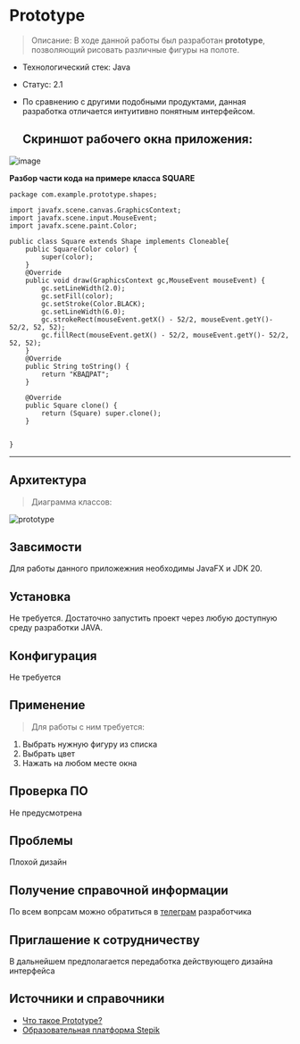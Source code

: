 # Prototype
>  Описание: В ходе данной работы был разработан **prototype**, позволяющий рисовать различные фигуры на полоте.
- Технологический стек: Java
- Статус: 2.1
- По сравнению с другими подобными продуктами, данная разработка отличается интуитивно понятным интерфейсом.

  **Скриншот рабочего окна приложения:**
  ----------------------------------------
![image](https://github.com/Brodyaga44/laba3/assets/145764043/a49c0838-e59b-422c-9e13-f8c5b498112c)


**Разбор части кода на примере класса SQUARE**
```
package com.example.prototype.shapes;

import javafx.scene.canvas.GraphicsContext;
import javafx.scene.input.MouseEvent;
import javafx.scene.paint.Color;

public class Square extends Shape implements Cloneable{
    public Square(Color color) {
        super(color);
    }
    @Override
    public void draw(GraphicsContext gc,MouseEvent mouseEvent) {
        gc.setLineWidth(2.0);
        gc.setFill(color);
        gc.setStroke(Color.BLACK);
        gc.setLineWidth(6.0);
        gc.strokeRect(mouseEvent.getX() - 52/2, mouseEvent.getY()- 52/2, 52, 52);
        gc.fillRect(mouseEvent.getX() - 52/2, mouseEvent.getY()- 52/2, 52, 52);
    }
    @Override
    public String toString() {
        return "КВАДРАТ";
    }

    @Override
    public Square clone() {
        return (Square) super.clone();
    }


}

```
------------------------
## Архитектура
> Диаграмма классов:

![prototype](https://github.com/Brodyaga44/laba3/assets/145764043/5c1c6b5f-7a7d-4d74-bfa6-e2ed3e0738a1)

## Завсимости
Для работы данного приложежния необходимы JavaFX и JDK 20.

## Установка
Не требуется. Достаточно запустить проект через любую доступную среду разработки JAVA.

##  Конфигурация
Не требуется

## Применение
> Для работы с ним требуется:
1. Выбрать нужную фигуру из списка
2. Выбрать цвет
3. Нажать на любом месте окна


## Проверка ПО
Не предусмотрена

## Проблемы
Плохой дизайн

## Получение справочной информации
По всем вопрсам можно обратиться в [телеграм](https://t.me/YaSimpleDimple) разработчика  

## Приглашение к сотрудничеству 
В дальнейшем предполагается передаботка действующего дизайна интерфейса

## Источники и справочники
- [Что такое Prototype?](https://ru.wikipedia.org/wiki/Прототип_(шаблон_проектирования))
- [Образовательная платформа Stepik](https://stepik.org/learn)

